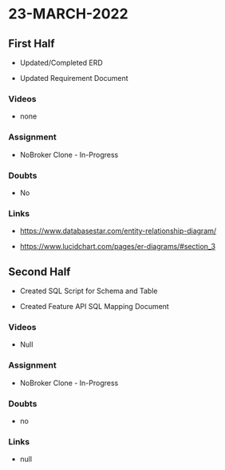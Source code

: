 # 23-MARCH-2022

## First Half

- Updated/Completed ERD  

- Updated Requirement Document

### Videos

- none

### Assignment 

- NoBroker Clone - In-Progress

### Doubts

- No

### Links

- https://www.databasestar.com/entity-relationship-diagram/

- https://www.lucidchart.com/pages/er-diagrams/#section_3

## Second Half
 
- Created SQL Script for Schema and Table

- Created Feature API SQL Mapping Document

### Videos

- Null

### Assignment 

- NoBroker Clone - In-Progress

### Doubts

- no

### Links

- null